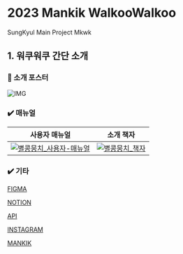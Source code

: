 # 2023 Mankik WalkooWalkoo
SungKyul Main Project Mkwk

## 1. 워쿠워쿠 간단 소개
### 📌 소개 포스터
![IMG](https://github.com/Nahhh-j/mkwk/assets/105144666/140351ba-bdd1-47e1-80e7-e3ff62ebb79f)

### ✔️ 매뉴얼
| 사용자 매뉴얼 | 소개 책자 |
|:---:|:---:|
|[![별콩뭉치_사용자-매뉴얼](https://github.com/Nahhh-j/mkwk/assets/105144666/445f1962-3758-4ad6-84cc-74882f465d82)](https://www.miricanvas.com/v/12jrd5h)|[![별콩뭉치_책자](https://github.com/Nahhh-j/mkwk/assets/105144666/58557f00-96f6-41a7-ac4e-bddef76c0a56)](https://www.miricanvas.com/v/12jr57d)|

### ✔️ 기타
[FIGMA](https://www.figma.com/file/PoHMwRG4U3SzOntLBtxIxl/Notification?type=design&node-id=3%3A57&mode=design&t=wXpLq7WvozMOhKmM-1)

[NOTION](https://phase-agreement-fcb.notion.site/586f9e4628ed4ffdb0500929ed54f461?pvs=4)

[API](https://phase-agreement-fcb.notion.site/API-3d743ce71e1d41e29c843381b14272a3?pvs=4)

[INSTAGRAM](https://instagram.com/walkoo_official?igshid=MmIzYWVlNDQ5Yg==)

[MANKIK](https://linktr.ee/mankik)
